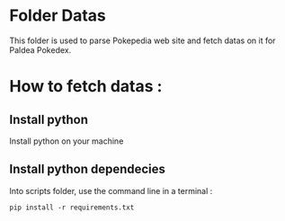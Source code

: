 # Folder Datas
This folder is used to parse Pokepedia web site and fetch datas on it for Paldea Pokedex.

# How to fetch datas :
## Install python
Install python on your machine

## Install python dependecies
Into scripts folder, use the command line in a terminal :
```
pip install -r requirements.txt
```

